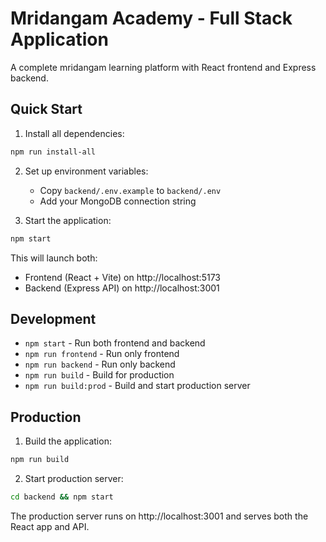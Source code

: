 # Mridangam Academy - Full Stack Application

A complete mridangam learning platform with React frontend and Express backend.

## Quick Start

1. Install all dependencies:
```bash
npm run install-all
```

2. Set up environment variables:
   - Copy `backend/.env.example` to `backend/.env`
   - Add your MongoDB connection string

3. Start the application:
```bash
npm start
```

This will launch both:
- Frontend (React + Vite) on http://localhost:5173
- Backend (Express API) on http://localhost:3001

## Development

- `npm start` - Run both frontend and backend
- `npm run frontend` - Run only frontend
- `npm run backend` - Run only backend
- `npm run build` - Build for production
- `npm run build:prod` - Build and start production server

## Production

1. Build the application:
```bash
npm run build
```

2. Start production server:
```bash
cd backend && npm start
```

The production server runs on http://localhost:3001 and serves both the React app and API.
